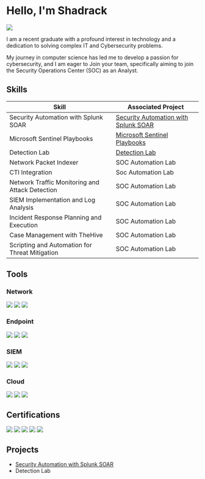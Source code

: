 # Hello, I'm Shadrack
<a href="https://linkedin.com/in/shadrack-essilfie"><img src="https://img.shields.io/badge/-LinkedIn-0072b1?&style=for-the-badge&logo=linkedin&logoColor=white" /></a>

I am a recent graduate with a profound interest in technology and a dedication to solving complex IT and Cybersecurity problems.

My journey in computer science has led me to develop a passion for cybersecurity, and I am eager to Join your team, specifically aiming to join the Security Operations Center (SOC) as an Analyst.

## Skills
| Skill                                         | Associated Project         |
|-----------------------------------------------|----------------------------|
| Security Automation with Splunk SOAR          | <a href="https://github.com/shadyxoxo/Detection-Lab/tree/main">Security Automation with Splunk SOAR </a>|
| Microsoft Sentinel Playbooks                  | <a href="https://github.com/shadyxoxo/Microsoft-Sentinel-Playbooks/tree/main">Microsoft Sentinel Playbooks</a>|
| Detection Lab                                 | <a href="https://github.com/shadyxoxo/Detection-Lab/tree/main">Detection Lab</a>| 
| Network Packet Indexer                        | SOC Automation Lab |
| CTI Integration                               | Soc Automation Lab |
| Network Traffic Monitoring and Attack Detection | SOC Automation Lab |
| SIEM Implementation and Log Analysis        | SOC Automation Lab|
| Incident Response Planning and Execution      | SOC Automation Lab|
| Case Management with TheHive                  | SOC Automation Lab|
| Scripting and Automation for Threat Mitigation | SOC Automation Lab|

## Tools
### Network
<div>
    <img src="https://img.shields.io/badge/-Wireshark-1679A7?&style=for-the-badge&logo=Wireshark&logoColor=white" />
    <img src="https://img.shields.io/badge/-Suricata-EF3B2D?&style=for-the-badge&logo=Suricata&logoColor=white" />
    <img src="https://img.shields.io/badge/-Zeek-777BB4?&style=for-the-badge&logo=Zeek&logoColor=white" />
</div>

### Endpoint
<div>
    <img src="https://img.shields.io/badge/-Microsoft_Defender_for_Endpoint-00A4EF?&style=for-the-badge&logo=Microsoft&logoColor=white" />
    <img src="https://img.shields.io/badge/-Velociraptor-4B275F?&style=for-the-badge&logo=Velociraptor&logoColor=white" />
    <img src="https://img.shields.io/badge/-CrowdStrike-E01E1F?style=for-the-badge&logo=CrowdStrike&logoColor=white" />
</div>

### SIEM
<div>
    <img src="https://img.shields.io/badge/-Microsoft_Sentinel-0078D4?&style=for-the-badge&logo=Microsoft&logoColor=white" />
    <img src="https://img.shields.io/badge/-Splunk-000000?&style=for-the-badge&logo=Splunk&logoColor=white" />
    <img src="https://img.shields.io/badge/-Elastic-005571?&style=for-the-badge&logo=Elastic&logoColor=white" />
</div>

### Cloud
<div>
    <img src="https://img.shields.io/badge/-Amazon_AWS-232F3E?style=for-the-badge&logo=AmazonAWS&logoColor=white" />
    <img src="https://img.shields.io/badge/-Google_Cloud-4285F4?style=for-the-badge&logo=GoogleCloud&logoColor=white" />
    <img src="https://img.shields.io/badge/-Microsoft_Azure-0078D4?style=for-the-badge&logo=MicrosoftAzure&logoColor=white" />
</div>

## Certifications
<div>
<img src="https://img.shields.io/badge/-Security%2B-FF0000?&style=for-the-badge&logo=CompTIA&logoColor=white" />
<img src="https://img.shields.io/badge/-Network%2B-007ACC?&style=for-the-badge&logo=CompTIA&logoColor=white" />
<img src="https://img.shields.io/badge/-A%2B-4D4D4D?&style=for-the-badge&logo=CompTIA&logoColor=white" />
<img src="https://img.shields.io/badge/-CDSA-006400?&style=for-the-badge&logoColor=white" />
<img src="https://img.shields.io/badge/-CCD-000080?&style=for-the-badge&logoColor=white" />
</div>

## Projects
- <a href="https://github.com/shadyxoxo/Detection-Lab/tree/main">Security Automation with Splunk SOAR</a>
- Detection Lab
